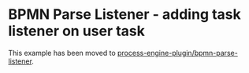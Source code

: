 # BPMN Parse Listener - adding task listener on user task

This example has been moved to [process-engine-plugin/bpmn-parse-listener](/process-engine-plugin/bpmn-parse-listener/README.md#task-listener).
